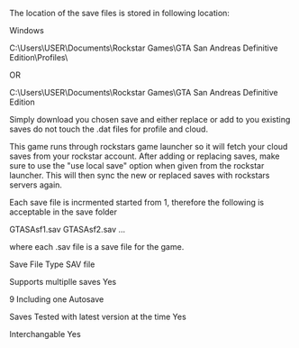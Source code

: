 The location of the save files is stored in following location:

Windows

C:\Users\USER\Documents\Rockstar Games\GTA San Andreas Definitive Edition\Profiles\

OR

C:\Users\USER\Documents\Rockstar Games\GTA San Andreas Definitive Edition

Simply download you chosen save and either replace or add to you existing saves do not touch the .dat  files  for profile and cloud. 

This game runs through rockstars game launcher so it will fetch your cloud saves from your rockstar account. After adding or replacing saves, make sure to use the "use local save" option when given from the rockstar launcher. This will then sync the new or replaced saves with rockstars servers again.

Each save file is incrmented started from 1, therefore the following is acceptable in the save folder

GTASAsf1.sav
GTASAsf2.sav
...

where each .sav file is a save file for the game.

Save File Type
SAV file

Supports multiplle saves
Yes

9 Including one Autosave

Saves Tested with latest version at the time
Yes

Interchangable
Yes